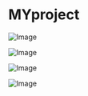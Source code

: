 # MYproject

![Image](https://github.com/user-attachments/assets/384e892e-ecef-4f56-a9ec-bbc5965918d1)

![Image](https://github.com/user-attachments/assets/c1182dd3-cc15-4972-bddb-d9965918f01e)

![Image](https://github.com/user-attachments/assets/4f04d84c-0a7b-46c1-a25a-2709c5db3076)

![Image](https://github.com/user-attachments/assets/e28fde0a-ac71-414a-94d9-628d23a48c4c)
